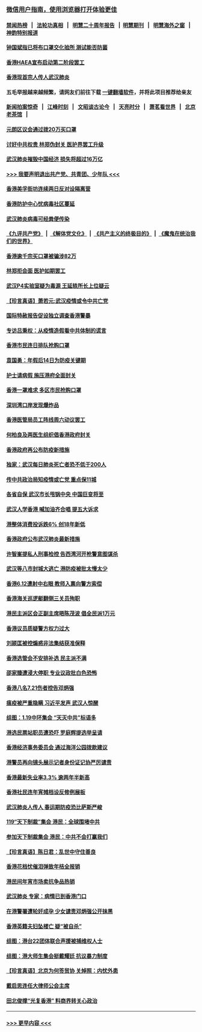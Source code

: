 ### [微信用户指南，使用浏览器打开体验更佳](https://github.com/gfw-breaker/banned-news1/blob/master/indexes/wechat-guide.md?t=0)
#### [禁闻热榜](热点新闻.md?t=0)  &nbsp;&nbsp;|&nbsp;&nbsp; [法轮功真相](https://github.com/gfw-breaker/truth/blob/master/README.md?t=0) &nbsp;&nbsp;|&nbsp;&nbsp; [明慧二十周年报告](https://github.com/gfw-breaker/mh-reports/blob/master/README.md?t=0) &nbsp;&nbsp;|&nbsp;&nbsp;[明慧期刊](https://github.com/gfw-breaker/mh-qikan) &nbsp;&nbsp;|&nbsp;&nbsp; [明慧海外之窗](https://github.com/gfw-breaker/mh-news/blob/master/README.md?t=0) &nbsp;&nbsp;|&nbsp;&nbsp; [神韵特别报道](https://github.com/gfw-breaker/mh-news/blob/master/shenyun.md?t=0)
#### [钟国斌指已将布口罩交化验所 测试能否防菌](../pages/nsc415/n11842783.md?t=02041202) 
#### [香港HAEA宣布启动第二阶段罢工](../pages/nsc415/n11842723.md?t=02041202) 
#### [香港现首宗人传人武汉肺炎](../pages/nsc415/n11842766.md?t=02041202) 
#### 五毛举报越来越频繁，请网友们前往下载 [一键翻墙软件](https://github.com/gfw-breaker/ssr-accounts)，并将此项目推荐给亲友
#### [新闻拍案惊奇](https://github.com/gfw-breaker/banned-news1/blob/master/pages/link4.md) &nbsp;&nbsp;|&nbsp;&nbsp; [江峰时刻](https://github.com/gfw-breaker/banned-news1/blob/master/pages/link4.md) &nbsp;&nbsp;|&nbsp;&nbsp; [文昭谈古论今](https://github.com/gfw-breaker/banned-news1/blob/master/pages/link4.md) &nbsp;&nbsp;|&nbsp;&nbsp; [天亮时分](https://github.com/gfw-breaker/banned-news1/blob/master/pages/link4.md) &nbsp;&nbsp;|&nbsp;&nbsp; [萧茗看世界](https://github.com/gfw-breaker/banned-news1/blob/master/pages/link4.md) &nbsp;&nbsp;|&nbsp;&nbsp; [北京老茶馆](https://github.com/gfw-breaker/banned-news1/blob/master/pages/link4.md) &nbsp;&nbsp;|&nbsp;&nbsp; 
#### [元朗区议会通过拨20万买口罩](../pages/nsc415/n11842754.md?t=02041202) 
#### [讨好中共权贵 林郑伪封关 医护界罢工升级](../pages/nsc415/n11842359.md?t=02041202) 
#### [武汉肺炎摧毁中国经济 损失将超过16万亿](../pages/nsc415/n11839723.md?t=02041202) 
#### [>>> 我要声明退出共产党、共青团、少年队 <<<](https://github.com/begood0513/goodnews/blob/master/quit/letter.md) 
#### [香港美孚街坊连续两日反对设隔离营](../pages/nsc415/n11839962.md?t=02041202) 
#### [香港防护中心忧病毒社区蔓延](../pages/nsc415/n11839933.md?t=02041202) 
#### [武汉肺炎病毒可经粪便传染](../pages/nsc415/n11839939.md?t=02041202) 
#### [《九评共产党》](https://github.com/begood0513/9ping.md/blob/master/README.md) &nbsp;|&nbsp; [《解体党文化》](../../../../jtdwh.md/blob/master/README.md)  &nbsp;|&nbsp; [《共产主义的终极目的》](../../../../gczydzjmd.md/blob/master/README.md) &nbsp;|&nbsp; [《魔鬼在统治我们的世界》](../../../../mgztzwmdsj.md/blob/master/README.md) 
#### [香港逾千宗买口罩被骗涉82万](../pages/nsc415/n11839914.md?t=02041202) 
#### [林郑拒会面 医护如期罢工](../pages/nsc415/n11839892.md?t=02041202) 
#### [武汉P4实验室疑为毒源 王延轶所长上位疑云](../pages/nsc415/n11835543.md?t=02041202) 
#### [【珍言真语】萧若元:武汉疫情或令中共亡党](../pages/nsc415/n11829394.md?t=02041202) 
#### [国际特赦报告促设独立调查香港警暴](../pages/nsc415/n11833845.md?t=02041202) 
#### [专访吕秉权：从疫情造假看中共体制的谎言](../pages/nsc415/n11833813.md?t=02041202) 
#### [香港市民连日排队抢购口罩](../pages/nsc415/n11833794.md?t=02041202) 
#### [袁国勇：年假后14日为防疫关键期](../pages/nsc415/n11831088.md?t=02041202) 
#### [护士请病假 施压港府全面封关](../pages/nsc415/n11831030.md?t=02041202) 
#### [香港一罩难求 多区市民抢购口罩](../pages/nsc415/n11831002.md?t=02041202) 
#### [深圳湾口岸发现爆炸品](../pages/nsc415/n11828802.md?t=02041202) 
#### [香港医管局员工阵线周六动议罢工](../pages/nsc415/n11828762.md?t=02041202) 
#### [何柏良及两医生组织倡香港政府封关](../pages/nsc415/n11828749.md?t=02041202) 
#### [香港政府再公布防疫新措施](../pages/nsc415/n11828716.md?t=02041202) 
#### [独家：武汉每日肺炎死亡者恐不低于200人](../pages/nsc415/n11828240.md?t=02041202) 
#### [传中共政治局知疫情或亡党 重点保11城](../pages/nsc415/n11828145.md?t=02041202) 
#### [各省自保 武汉市长甩锅中央 中国巨变将至](../pages/nsc415/n11828021.md?t=02041202) 
#### [武汉人学香港 喊加油齐合唱 提五大诉求](../pages/nsc415/n11827046.md?t=02041202) 
#### [港整体消费投诉跌6% 创18年新低](../pages/nsc415/n11817280.md?t=02041202) 
#### [香港政府公布武汉肺炎最新措施](../pages/nsc415/n11817152.md?t=02041202) 
#### [许智峯提私人刑事检控 告西湾河开枪警意图谋杀](../pages/nsc415/n11817132.md?t=02041202) 
#### [武汉等八市封城大逃亡 港防疫被批太慢太少](../pages/nsc415/n11817058.md?t=02041202) 
#### [香港6.12遭射中右眼 教师入禀向警方索偿](../pages/nsc415/n11814678.md?t=02041202) 
#### [香港海关巡逻艇翻侧三关员殉职](../pages/nsc415/n11814604.md?t=02041202) 
#### [港民主派区会正副主席晤陈茂波 倡全民派1万元](../pages/nsc415/n11814582.md?t=02041202) 
#### [香港议员质疑警方权力过大](../pages/nsc415/n11814560.md?t=02041202) 
#### [刘颕匡被控煽惑非法集结获准保释](../pages/nsc415/n11811727.md?t=02041202) 
#### [香港选管会不安排补选 民主派不满](../pages/nsc415/n11811691.md?t=02041202) 
#### [邵家臻遭浸大停职 专业议政批白色恐怖](../pages/nsc415/n11811670.md?t=02041202) 
#### [香港八名7.21伤者控告邓炳强](../pages/nsc415/n11811623.md?t=02041202) 
#### [瘟疫被严重隐瞒 习近平发声 武汉人惊醒](../pages/nsc415/n11811186.md?t=02041202) 
#### [组图：1.19中环集会 “天灭中共”标语多](../pages/nsc415/n11809514.md?t=02041202) 
#### [港选民票站职员遭恐吓 罗庭辉提选举呈请](../pages/nsc415/n11808914.md?t=02041202) 
#### [香港经济事务委员会 通过海洋公园拨款建议](../pages/nsc415/n11808906.md?t=02041202) 
#### [港警员再向镜头展示记者身份证记协严厉谴责](../pages/nsc415/n11808888.md?t=02041202) 
#### [香港最新失业率3.3% 逾两年半新高](../pages/nsc415/n11808887.md?t=02041202) 
#### [香港社民连年宵摊档设反修例展板](../pages/nsc415/n11808857.md?t=02041202) 
#### [武汉肺炎人传人 春运期防疫恐比萨斯严峻](../pages/nsc415/n11808739.md?t=02041202) 
#### [119“天下制裁”集会 港民：全球围堵中共](../pages/nsc415/n11806318.md?t=02041202) 
#### [参加天下制裁集会 港民：中共不会打赢我们](../pages/nsc415/n11806596.md?t=02041202) 
#### [【珍言真语】陈日君：乱世中守住善良](../pages/nsc415/n11806247.md?t=02041202) 
#### [香港花档忧催泪弹致年桔全报销](../pages/nsc415/n11806130.md?t=02041202) 
#### [港民间年宵市场卖抗争品热销](../pages/nsc415/n11806073.md?t=02041202) 
#### [武汉肺炎 专家：病情已到香港门口](../pages/nsc415/n11806020.md?t=02041202) 
#### [在港警署遭轮奸成孕 少女谴责邓炳强公开抹黑](../pages/nsc415/n11805981.md?t=02041202) 
#### [香港英籍夫妇坠楼亡 疑“被自杀”](../pages/nsc415/n11805937.md?t=02041202) 
#### [组图：港台22团体联合声援被捕维权人士](../pages/nsc415/n11801834.md?t=02041202) 
#### [组图：港大师生集会挺戴耀廷 抗议暴力制度](../pages/nsc415/n11799298.md?t=02041202) 
#### [【珍言真语】北京为何签贸协 关焯照：内忧外患](../pages/nsc415/n11799790.md?t=02041202) 
#### [戴启思连任大律师公会主席](../pages/nsc415/n11799306.md?t=02041202) 
#### [田北俊撑“光复香港” 料商界转关心政治](../pages/nsc415/n11799287.md?t=02041202) 

----
#### [ >>> 更早内容 <<< ](../indexes/nsc415-earlier.md)
